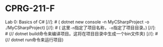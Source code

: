 # CPRG-211-F
Lab 0: Basics of C#
[//]: # ( dotnet new console -n MyCSharpProject -o ./MyCSharpProject)
[//]: # (                    这里`-n`指定了项目名称，`-o`指定了项目目录。)
[//]: # (// dotnet build命令来编译项目。这将在项目目录中生成一个bin文件夹)
[//]: # (// dotnet run命令来运行项目)